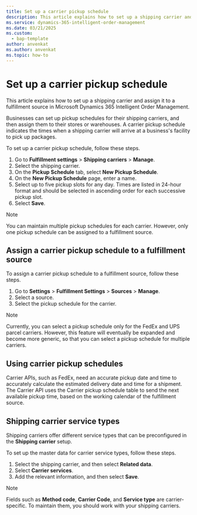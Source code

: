```yaml
---
title: Set up a carrier pickup schedule
description: This article explains how to set up a shipping carrier and assign it to a fulfillment source in Microsoft Dynamics 365 Intelligent Order Management.
ms.service: dynamics-365-intelligent-order-management
ms.date: 03/21/2025
ms.custom: 
  - bap-template
author: anvenkat
ms.author: anvenkat
ms.topic: how-to
---
```


# Set up a carrier pickup schedule

This article explains how to set up a shipping carrier and assign it to a fulfillment source in Microsoft Dynamics 365 Intelligent Order Management.

Businesses can set up pickup schedules for their shipping carriers, and then assign them to their stores or warehouses. A carrier pickup schedule indicates the times when a shipping carrier will arrive at a business's facility to pick up packages.

To set up a carrier pickup schedule, follow these steps.

1. Go to **Fulfillment settings** \> **Shipping carriers** \> **Manage**.
1. Select the shipping carrier.
1. On the **Pickup Schedule** tab, select **New Pickup Schedule**.
1. On the **New Pickup Schedule** page, enter a name.
1. Select up to five pickup slots for any day. Times are listed in 24-hour format and should be selected in ascending order for each successive pickup slot.
1. Select **Save**.

> [!NOTE]
> You can maintain multiple pickup schedules for each carrier. However, only one pickup schedule can be assigned to a fulfillment source.

## Assign a carrier pickup schedule to a fulfillment source

To assign a carrier pickup schedule to a fulfillment source, follow these steps.

1. Go to **Settings** \> **Fulfillment Settings** \> **Sources** \> **Manage**.
1. Select a source.
1. Select the pickup schedule for the carrier.

> [!NOTE]
> Currently, you can select a pickup schedule only for the FedEx and UPS parcel carriers. However, this feature will eventually be expanded and become more generic, so that you can select a pickup schedule for multiple carriers.

## Using carrier pickup schedules

Carrier APIs, such as FedEx, need an accurate pickup date and time to accurately calculate the estimated delivery date and time for a shipment. The Carrier API uses the Carrier pickup schedule table to send the next available pickup time, based on the working calendar of the fulfillment source.

## Shipping carrier service types

Shipping carriers offer different service types that can be preconfigured in the **Shipping carrier** setup.

To set up the master data for carrier service types, follow these steps.

1. Select the shipping carrier, and then select **Related data**.
1. Select **Carrier services**.
1. Add the relevant information, and then select **Save**.

> [!NOTE]
> Fields such as **Method code**, **Carrier Code**, and **Service type** are carrier-specific. To maintain them, you should work with your shipping carriers.
